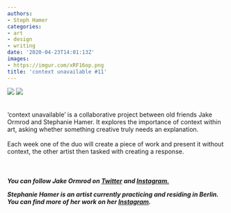 ```yaml
---
authors:
- Steph Hamer
categories:
- art
- design
- writing
date: '2020-04-23T14:01:13Z'
images:
- https://imgur.com/xRF16op.png
title: 'context unavailable #11'
---
```

![](https://imgur.com/xRF16op.png "")
![](https://imgur.com/aedaobZ.png "")
<br>
<br>
<br>
‘context unavailable’ is a collaborative project between old friends Jake Ormrod and Stephanie Hamer. It explores the importance of context within art, asking whether something creative truly needs an explanation.<br>
<br>
Each week one of the duo will create a piece of work and present it without context, the other artist then tasked with creating a response.<br>
<br>
<br>
<br>
**_You can follow Jake Ormrod on [Twitter](https://twitter.com/Jake_Ormrod "") and [Instagram.](https://www.instagram.com/generationzer0mag/ "")_**

_**Stephanie Hamer is an artist currently practicing and residing in Berlin. You can find more of her work on her [Instagram](https://www.instagram.com/stephanie__hamer/ "").**_